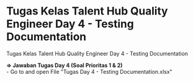 # Tugas Kelas Talent Hub Quality Engineer Day 4 - Testing Documentation
Tugas Kelas Talent Hub Quality Engineer Day 4 - Testing Documentation

**=> Jawaban Tugas Day 4 (Soal Prioritas 1 & 2)**
<br> - Go to and open File "Tugas Day 4 - Testing Documentation.xlsx"
